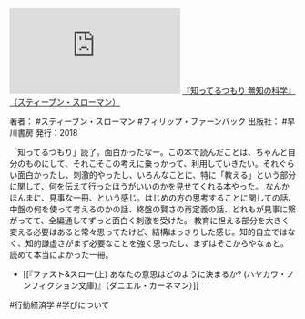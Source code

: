 ![](https://gyazo.com/6b4bfb00248189dfc9b8282def799317.img)
[『知ってるつもり 無知の科学』（スティーブン・スローマン）](https://amzn.to/3vLu6go)

著者： #スティーブン・スローマン #フィリップ・ファーンバック
出版社： #早川書房 
発行：2018

「知ってるつもり」読了。面白かったなー。この本で読んだことは、ちゃんと自分のものにして、それこそこの考えに乗っかって、利用していきたい。それぐらい面白かったし、刺激的やったし、いろんなことに、特に「教える」という部分に関して、何を伝えて行ったほうがいいのかを見せてくれる本やった。
なんかほんまに、見事な一冊、という感じ。はじめの方の思考することに関しての話、中盤の何を使って考えるのかの話、終盤の賢さの再定義の話、どれもが見事に繋がってて、全編通してずっと面白く刺激を受けた。
教育に担える部分を大きく変える必要はあると常々思ってたけど、結構はっきりした感じ。知的自立ではなく、知的謙虚さがまず必要なことを強く思ったし、まずはそこからやなぁと。
読めて本当によかった一冊。

- [[『ファスト&スロー(上) あなたの意思はどのように決まるか? (ハヤカワ・ノンフィクション文庫)』（ダニエル・カーネマン）]]

#行動経済学 #学びについて 